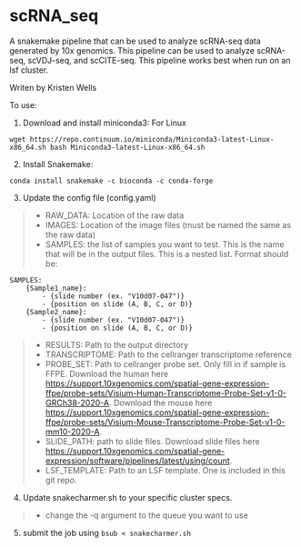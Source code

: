 # scRNA_seq
A snakemake pipeline that can be used to analyze scRNA-seq data generated by 10x genomics. This pipeline can be used to analyze scRNA-seq, scVDJ-seq, and scCITE-seq. This pipeline works best when run on an lsf cluster.

Writen by Kristen Wells

To use:

1. Download and install miniconda3: For Linux
```{bash}
wget https://repo.continuum.io/miniconda/Miniconda3-latest-Linux-x86_64.sh bash Miniconda3-latest-Linux-x86_64.sh
```
2. Install Snakemake:
```{bash}
conda install snakemake -c bioconda -c conda-forge
```

3. Update the config file (config.yaml) 
>* RAW_DATA: Location of the raw data 
>* IMAGES: Location of the image files (must be named the same as the raw data)
>* SAMPLES: the list of samples you want to test. This is the name that will be in the output files. This is a nested list. Format should be:
```
SAMPLES:
    {Sample1_name}:
        - {slide number (ex. "V10d07-047")}
        - {position on slide (A, B, C, or D)}
    {Sample2_name}:
        - {slide number (ex. "V10d07-047")}
        - {position on slide (A, B, C, or D)}
```
>* RESULTS: Path to the output directory
>* TRANSCRIPTOME: Path to the cellranger transcriptome reference
>* PROBE_SET: Path to cellranger probe set. Only fill in if sample is FFPE. Download the human here https://support.10xgenomics.com/spatial-gene-expression-ffpe/probe-sets/Visium-Human-Transcriptome-Probe-Set-v1-0-GRCh38-2020-A. Download the mouse here https://support.10xgenomics.com/spatial-gene-expression-ffpe/probe-sets/Visium-Mouse-Transcriptome-Probe-Set-v1-0-mm10-2020-A.
>* SLIDE_PATH: path to slide files. Download slide files here https://support.10xgenomics.com/spatial-gene-expression/software/pipelines/latest/using/count.
>* LSF_TEMPLATE: Path to an LSF template. One is included in this git repo.

4. Update snakecharmer.sh to your specific cluster specs. 
>* change the -q argument to the queue you want to use 

5. submit the job using `bsub < snakecharmer.sh`